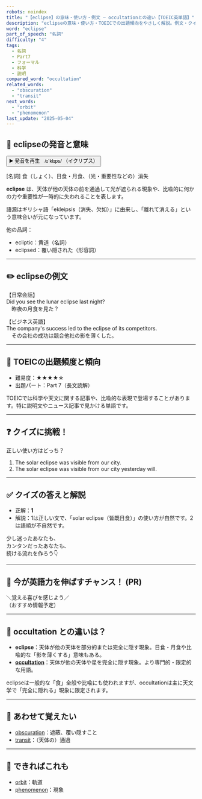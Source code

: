 ```yaml
---
robots: noindex
title: "【eclipse】の意味・使い方・例文 ― occultationとの違い【TOEIC英単語】"
description: "eclipseの意味・使い方・TOEICでの出題傾向をやさしく解説。例文・クイズ付きでoccultationとの違いもわかりやすく学べます。"
word: "eclipse"
part_of_speech: "名詞"
difficulty: "4"
tags:
  - 名詞
  - Part7
  - フォーマル
  - 科学
  - 説明
compared_word: "occultation"
related_words:
  - "obscuration"
  - "transit"
next_words:
  - "orbit"
  - "phenomenon"
last_update: "2025-05-04"
---
```


## 🔰 eclipseの発音と意味

<button class="play-audio" onclick="playTTS('eclipse')">
  <span class="play-audio-main">
    ▶️ 発音を再生　/ɪˈklɪps/
  </span>
  <span class="play-audio-sub">
    （イクリプス）
  </span>
</button>

[名詞] 食（しょく）、日食・月食、（光・重要性などの）消失

**eclipse** は、天体が他の天体の前を通過して光が遮られる現象や、比喩的に何かの力や重要性が一時的に失われることを表します。

語源はギリシャ語「ekleipsis（消失、欠如）」に由来し、「離れて消える」という意味合いが元になっています。

他の品詞：  
- ecliptic：黄道（名詞）
- eclipsed：覆い隠された（形容詞）

---

## ✏️ eclipseの例文

【日常会話】  
Did you see the lunar eclipse last night?  
　昨夜の月食を見た？

【ビジネス英語】  
The company's success led to the eclipse of its competitors.  
　その会社の成功は競合他社の影を薄くした。

---

## 🎯 TOEICの出題頻度と傾向

- 難易度：★★★★☆
- 出題パート：Part 7（長文読解）

TOEICでは科学や天文に関する記事や、比喩的な表現で登場することがあります。特に説明文やニュース記事で見かける単語です。

---

## ❓ クイズに挑戦！

正しい使い方はどっち？

1. The solar eclipse was visible from our city.  
2. The solar eclipse was visible from our city yesterday will.

---

## ✅ クイズの答えと解説

- 正解：**1**
- 解説：1は正しい文で、「solar eclipse（皆既日食）」の使い方が自然です。2は語順が不自然です。

少し迷ったあなたも、  
カンタンだったあなたも、  
続ける流れを作ろう👇️

---

## 🚀 今が英語力を伸ばすチャンス！ (PR)

<div class="info-center">
＼覚える喜びを感じよう／<br>  
（おすすめ情報予定）
</div>

---

## 🤔  occultation との違いは？

- **eclipse**：天体が他の天体を部分的または完全に隠す現象。日食・月食や比喩的な「影を薄くする」意味もある。
- **[occultation](/occultation)**：天体が他の天体や星を完全に隠す現象。より専門的・限定的な用語。

eclipseは一般的な「食」全般や比喩にも使われますが、occultationは主に天文学で「完全に隠れる」現象に限定されます。

---

## 🧩 あわせて覚えたい

- [obscuration](/obscuration)：遮蔽、覆い隠すこと
- [transit](/transit)：（天体の）通過

---

## 📖 できればこれも

- [orbit](/orbit)：軌道
- [phenomenon](/phenomenon)：現象

<!-- cvid: aid26_bid42 -->
